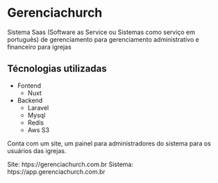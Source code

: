 # Gerenciachurch
Sistema Saas (Software as Service ou Sistemas como serviço em português) de gerenciamento para gerenciamento administrativo e financeiro para igrejas

## Técnologias utilizadas

  - Fontend
    - Nuxt
  - Backend
    - Laravel
    - Mysql
    - Redis
    - Aws S3
    
Conta com um site, um painel para administradores do sistema para os usuários das igrejas.

Site: htps://gerenciachurch.com.br
Sistema: htps://app.gerenciachurch.com.br
